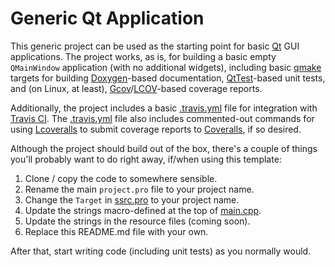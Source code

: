 # Generic Qt Application

This generic project can be used as the starting point for basic [Qt] GUI
applications.  The project works, as is, for building a basic empty
`QMainWindow` application (with no additional widgets), including basic [qmake]
targets for building [Doxygen]-based documentation, [QtTest]-based unit tests,
and (on Linux, at least), [Gcov]/[LCOV]-based coverage reports.

Additionally, the project includes a basic [.travis.yml](.travis.yml) file for
integration with [Travis CI].  The [.travis.yml](.travis.yml) file also
includes commented-out commands for using [Lcoveralls] to submit coverage
reports to  [Coveralls], if so desired.

Although the project should build out of the box, there's a couple of things
you'll probably want to do right away, if/when using this template:

1. Clone / copy the code to somewhere sensible.
2. Rename the main `project.pro` file to your project name.
3. Change the `Target` in [ssrc.pro](src/src.pro) to your project name.
4. Update the strings macro-defined at the top of [main.cpp](src/main.cpp).
5. Update the strings in the resource files (coming soon).
6. Replace this README.md file with your own.

After that, start writing code (including unit tests) as you normally would.

[Coveralls]: http://coveralls.io/ "Coveralls"
[Doxygen]: http://www.doxygen.org "Doxygen"
[Gcov]: https://gcc.gnu.org/onlinedocs/gcc/Gcov.html "gcov"
[LCOV]: http://ltp.sourceforge.net/coverage/lcov.php "LCOV"
[Lcoveralls]: https://github.com/pcolby/lcoveralls "Lcoveralls"
[qmake]: http://qt-project.org/doc/qmake-manual.html "qmake Manual"
[Qt]: http://qt-project.org/ "Qt Project"
[QtTest]: http://qt-project.org/doc/qtest-overview.html "Qt Test Overview"
[Travis CI]: https://travis-ci.org/ "Travis CI"

